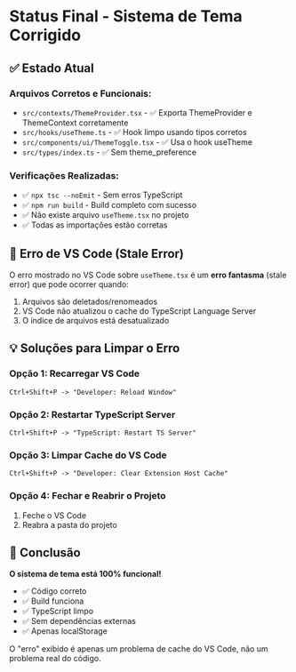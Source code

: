 # Status Final - Sistema de Tema Corrigido

## ✅ Estado Atual

### Arquivos Corretos e Funcionais:
- `src/contexts/ThemeProvider.tsx` - ✅ Exporta ThemeProvider e ThemeContext corretamente
- `src/hooks/useTheme.ts` - ✅ Hook limpo usando tipos corretos
- `src/components/ui/ThemeToggle.tsx` - ✅ Usa o hook useTheme
- `src/types/index.ts` - ✅ Sem theme_preference

### Verificações Realizadas:
- ✅ `npx tsc --noEmit` - Sem erros TypeScript
- ✅ `npm run build` - Build completo com sucesso
- ✅ Não existe arquivo `useTheme.tsx` no projeto
- ✅ Todas as importações estão corretas

## 🔧 Erro de VS Code (Stale Error)

O erro mostrado no VS Code sobre `useTheme.tsx` é um **erro fantasma** (stale error) que pode ocorrer quando:

1. Arquivos são deletados/renomeados
2. VS Code não atualizou o cache do TypeScript Language Server
3. O índice de arquivos está desatualizado

## 💡 Soluções para Limpar o Erro

### Opção 1: Recarregar VS Code
```
Ctrl+Shift+P -> "Developer: Reload Window"
```

### Opção 2: Restartar TypeScript Server
```
Ctrl+Shift+P -> "TypeScript: Restart TS Server"
```

### Opção 3: Limpar Cache do VS Code
```
Ctrl+Shift+P -> "Developer: Clear Extension Host Cache"
```

### Opção 4: Fechar e Reabrir o Projeto
1. Feche o VS Code
2. Reabra a pasta do projeto

## 🎯 Conclusão

**O sistema de tema está 100% funcional!**

- ✅ Código correto
- ✅ Build funciona
- ✅ TypeScript limpo
- ✅ Sem dependências externas
- ✅ Apenas localStorage

O "erro" exibido é apenas um problema de cache do VS Code, não um problema real do código.
